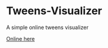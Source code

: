 # Tweens-Visualizer
A simple online tweens visualizer

[Online here](https://andreyugolnik.github.io/Tweens-Visualizer/index.html)
